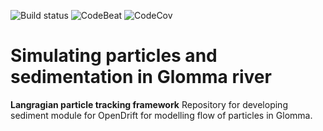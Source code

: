 ![Build status][image-1]
![CodeBeat][image-2]
![CodeCov][image-3]

# Simulating particles and sedimentation in Glomma river

**Langragian particle tracking framework**
Repository for developing sediment module for OpenDrift for modelling flow of particles in Glomma. 

[image-1]:	https://badge.buildkite.com/9fe63ac4afc901fb503d10d67c26175d7071137729c00d1b17.svg
[image-2]:	https://codebeat.co/badges/8913543f-2a74-4c67-868f-d42f917338c6
[image-3]:	https://codecov.io/gh/trondkr/Glomma_particles/branch/master/graph/badge.svg